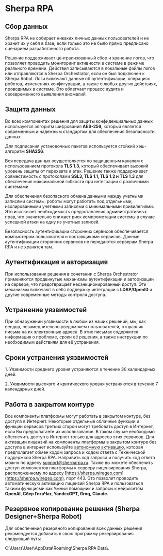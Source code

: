 # Sherpa RPA

## **Сбор данных**

Sherpa RPA не собирает никаких личных данных пользователей и не хранит их у себя в базе, если только это не было прямо предписано сценарием разработанного робота.

Решение поддерживает централизованный сбор и хранение логов, что позволяет проводить мониторинг активности в системе в режиме реального времени. Действия записываются в локальные файлы логов или отправляются в Sherpa Orchestrator, если он был подключен к Sherpa Robot. Логи включают данные об аутентификации, операциях роботов, изменениях конфигурации, а также о любых других действиях, проводимых в системе. Это облегчает процесс аудита и своевременного выявления аномалий.

## **Защита данных**

Во всех компонентах решения для защиты конфиденциальных данных используется алгоритм шифрования **AES-256**, который является современным и надежным стандартом для обеспечения безопасности данных.

Для подписания установочных пакетов используется стойкий хэш-алгоритм **SHA256**.

Вся передача данных осуществляется по защищенным каналам с использованием протокола **TLS 1.3**, который обеспечивает высокий уровень защиты от перехвата и атак. Решение также поддерживает совместимость с протоколами **SSL3, TLS 1.1, TLS 1.2 и TLS 1.3** для обеспечения максимальной гибкости при интеграции с различными системами.

Для обеспечения безопасного обмена данными между учетными записями системы, роботы могут работать под отдельными, изолированными учетными записями с минимальными привилегиями. Это исключает необходимость предоставления административных прав, что значительно снижает риск компрометации системы в случае успешной атаки на одну из учетных записей.

Безопасность аутентификации сторонних сервисов обеспечивается компьютером пользователя и поставщиками сервисов. Данные аутентификации сторонних сервисов не передаются серверам Sherpa RPA и не хранятся там.

## **Аутентификация и авторизация**

При использовании решения в сочетании с Sherpa Orchestrator применяются продвинутые механизмы аутентификации и авторизации на сервере, что предотвращает несанкционированный доступ. Эти механизмы включают в себя поддержку интеграции с **LDAP/OpenID** и другие современные методы контроля доступа.

## **Устранение уязвимостей**

При обнаружении уязвимости в любом из наших решений, мы, как вендор, незамедлительно уведомляем пользователей, отправляя письма на их электронные адреса. В этих письмах содержится информация о проблеме, сроки её решения, а также инструкции по необходимым действиям для её устранения.

## **Сроки устранения уязвимостей**

1\. Уязвимости среднего уровня устраняются в течение 30 календарных дней.

2\. Уязвимости высокого и критического уровня устраняются в течение 7 календарных дней.

## **Работа в закрытом контуре**

Все компоненты платформы могут работать в закрытом контуре, без доступа в Интернет. Некоторые отдельные облачные функции и функции сервисов третьих сторон могут требовать доступ в Интернет, если Вы предполагаете их использование. В таком случае необходимо обеспечить доступ в Интернет только для адресов этих сервисов. Для активации лицензий на компоненты платформы в закрытом контуре без доступа в интернет используйте [автономную активацию](https://docs.sherparpa.ru/sherpa-robot-i-sherpa-assistant/registraciya-licenzii/avtonomnaya-aktivaciya), которая предполагает обмен кодом запроса и кодом ответа с Технической поддержкой Sherpa RPA. Направить код запроса и получить код ответа можно по адресу [support@sherparpa.ru](mailto:support@sherparpa.ru). Также вы можете обеспечить доступ компонентов платформы к серверу лицензирования Sherpa, расположенному по адресу [https://sherpa.wiregeo.com](https://sherpa.wiregeo.com), порт 443. Это позволит проводить автоматическую активацию лицензий Sherpa RPA и пользоваться такими функциями как Умный помощник и запросы к нейросетям **OpenAI, Сбер ГигаЧат, YandexGPT, Groq, Claude.**

## **Резервное копирование решения (Sherpa Designer+Sherpa Robot)**

Для обеспечения резервного копирования всех данных решения рекомендуется добавить в свою программу резервирования следующий путь:&#x20;

C:\Users\User\AppData\Roaming\Sherpa RPA Data\\.
